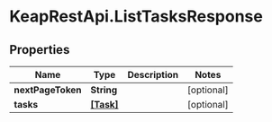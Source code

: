 # KeapRestApi.ListTasksResponse

## Properties

Name | Type | Description | Notes
------------ | ------------- | ------------- | -------------
**nextPageToken** | **String** |  | [optional] 
**tasks** | [**[Task]**](Task.md) |  | [optional] 


